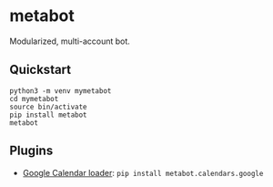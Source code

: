 # metabot
Modularized, multi-account bot.

## Quickstart
```
python3 -m venv mymetabot
cd mymetabot
source bin/activate
pip install metabot
metabot
```

## Plugins
- [Google Calendar loader](https://pypi.org/project/metabot.calendars.google/): `pip install metabot.calendars.google`
